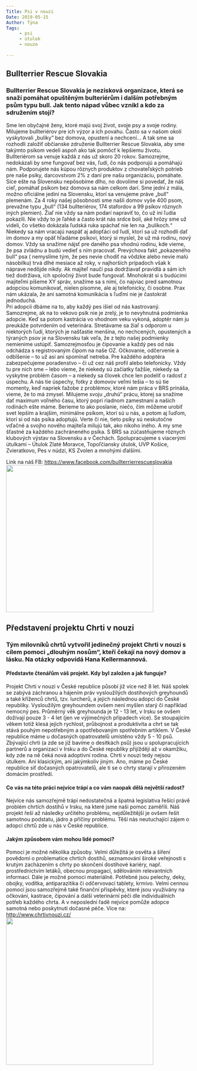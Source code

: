 ```yaml
---
Title: Psi v nouzi
Date: 2019-05-15 
Author: Týna
Tags: 
     - psi
     - útulek
     - nouze
 
---
```



## Bullterrier Rescue Slovakia
### Bullterrier Rescue Slovakia je nezisková organizace, která se snaží pomáhat opuštěným bulteriérům i dalším potřebným psům typu bull. Jak tento nápad vůbec vznikl a kdo za sdružením stojí?

Sme len obyčajné ženy, ktoré majú svoj život, svoje psy a svoje rodiny. Milujeme bullteriérov pre ich výzor a ich povahu. Často sa v našom okolí vyskytovali „bulíky“ bez domova, opustení a nechcení... A tak sme sa rozhodli založiť občianske združenie Bullterrier Rescue Slovakia, aby sme takýmto psíkom vedeli aspoň ako tak pomôcť k lepšiemu životu. Bullteriérom sa venuje každá z nás už skoro 20 rokov. 
Samozrejme, nedokázali by sme fungovať bez vás, ľudí, čo nás podporujú a pomáhajú nám. Podporujete nás kúpou rôznych produktov z chovateľských potrieb pre naše psíky, darcovstvom 2% z daní pre našu organizáciu, pomáhate. 
Síce ešte na Slovensku nepôsobíme dlho, no dovolíme si povedať, že náš cieľ, pomáhať psíkom bez domova sa nám celkom darí. Sme jedni z mála, možno oficiálne jediní na Slovensku, ktorí sa venujeme práve „bull“ plemenám. Za 4 roky našej pôsobnosti sme našli domov vyše 400 psom, prevažne typu „bull“ (134 bullteriérov, 174 stafordov a 99 psíkov rôznych iných plemien). Žiaľ nie vždy sa nám podarí napraviť to, čo už iní ľudia pokazili. Nie vždy to je ľahké a často krát nás srdce bolí, aké hrôzy sme už videli, čo všetko dokázala ľudská ruka spáchať nie len na „bulíkoch.“ Niekedy sa nám vracajú naspäť aj adopťáci od ľudí, ktorí sa už rozhodli dať im domov a my opäť hľadáme psíkovi, ktorý si myslel, že už má rodinu, nový domov. Vždy sa snažíme nájsť pre daného psa vhodnú rodinu, kde vieme, že psa zvládnu a budú vedieť s ním pracovať. Prevýchova fakt „pokazeného bull“ psa ( nemyslíme tým, že pes nevie chodiť na vôdzke alebo nevie malú násobilku) trvá dlhé mesiace až roky, v najhorších prípadoch však k náprave nedôjde nikdy. Ak majiteľ naučí psa dodržiavať pravidlá a sám ich tiež dodržiava, ich spoločný život bude fungovať. Mnohokrát si s budúcimi majiteľmi píšeme XY správ, snažíme sa s nimi, čo najviac pred samotnou adopciou komunikovať, nielen písomne, ale aj telefonicky, či osobne. Prax nám ukázala, že ani samotná komunikácia s ľuďmi nie je častokrát jednoduchá.  
Pri adopcii dbáme na to, aby každý pes išiel od nás kastrovaný. Samozrejme, ak na to vekovo psík nie je zrelý, je to nevyhnutná podmienka adopcie. Keď sa potom kastrácia vo vhodnom veku vykoná, adoptér nám ju preukáže potvrdením od veterinára. Stretávame sa žiaľ s odporom u niektorých ľudí, ktorých je našťastie menšina, no nechcených, opustených a týraných psov je na Slovensku tak veľa, že z tejto našej podmienky nemienime ustúpiť. Samozrejmosťou je čipovanie a každý pes od nás odchádza s registrovaným čipom na naše OZ. Očkovanie, odčervenie a odblšenie – to už asi ani spomínať netreba. Pre každého adoptéra zabezpečujeme poradenstvo – či už cez náš profil alebo telefonicky. Vždy tu pre nich sme – lebo vieme, že niekedy sú začiatky ťažšie, niekedy sa vyskytne problém časom – a niekedy sa človek chce len podeliť o radosť z úspechu. A nás tie úspechy, fotky z domovov veľmi tešia – to sú tie momenty, keď napriek ťažobe z problémov, ktoré nám práca v BRS prináša, vieme, že to má zmysel.
Milujeme svoju „druhú“ prácu, ktorej sa snažíme dať maximum voľného času, ktorý popri riadnom zamestnaní a našich rodinách ešte máme. Berieme to ako poslanie, niečo, čím môžeme urobiť svet lepším a krajším, minimálne psíkom, ktorí sú u nás, a potom aj ľuďom, ktorí si od nás psíka adoptujú. Verte či nie, tieto psíky sú neskutočne vďačné a svojho nového majiteľa milujú tak, ako nikoho iného. A my sme šťastné za každého zachráneného psíka. S BRS sa zúčastňujeme rôznych klubových výstav na Slovensku a v Čechách. Spolupracujeme s viacerými útulkami – Útulok Zlaté Moravce, Topoľčiansky útulok, UVP Košice, Zvieratkovo, Pes v núdzi, KS Zvolen a mnohými ďalšími.

Link na náš FB: https://www.facebook.com/bullterrierrescueslovakia
<img src="https://www.muj-pes.cz/foto-clanky/bullrescuesk.jpg" width="400" height400>

## Představení projektu Chrti v nouzi
### Tým milovníků chrtů vytvořil jedinečný projekt Chrti v nouzi s cílem pomoci „dlouhým nosům“, kteří čekají na nový domov a lásku. Na otázky odpovídá Hana Kellermannová.
#### Představte čtenářům váš projekt. Kdy byl založen a jak funguje?
  Projekt Chrti v nouzi v České republice působí již více než 8 let. Náš spolek se zabývá záchranou a hájením práv vysloužilých dostihových greyhoundů a také kříženců chrtů, tzv. lurcherů, a jejich následnou adopcí do České republiky. Vysloužilým greyhoundem ovšem není myšlen starý či například nemocný pes. Průměrný věk greyhounda je 12 - 13 let, v Irsku se ovšem dožívají pouze 3 - 4 let (jen ve výjimečných případech více). Se stoupajícím věkem totiž klesá jejich rychlost, průbojnost a produktivita a chrt se tak stává pouhým nepotřebným a opotřebovaným spotřebním artiklem. V České republice máme u dočasných opatrovatelů umístěno vždy 5 - 10 psů. Zbývající chrti (a zde se již bavíme o desítkách psů) jsou u spolupracujících partnerů a organizací v Irsku a do České republiky přijíždějí až v okamžiku, kdy zde na ně čeká nová adoptivní rodina. Chrti v nouzi tedy nejsou útulkem. Ani klasickým, ani jakýmkoliv jiným. Ano, máme po České republice síť dočasných opatrovatelů, ale ti se o chrty starají v přirozeném domácím prostředí.
####  Co vás na této práci nejvíce trápí a co vám naopak dělá největší radost?
  Nejvíce nás samozřejmě trápí nedostatečná a špatná legislativa řešící právě problém chrtích dostihů v Irsku, na které jsme naši pomoc zaměřili. Náš projekt řeší až následky určitého problému, nejdůležitější je ovšem řešit samotnou podstatu, jádro a příčiny problému. Těší nás neutuchající zájem o adopci chrtů zde u nás v České republice.
####  Jakým způsobem vám mohou lidé pomoci? 
  Pomoci je možné několika způsoby. Velmi důležitá je osvěta a šíření povědomí o problematice chrtích dostihů, seznamování široké veřejnosti s krutým zacházením s chrty po skončení dostihové kariéry, např. prostřednictvím letáků, obecnou propagací, sdělováním relevantních informací. Dále je možné pomoci materiálně. Potřebné jsou pelechy, deky, obojky, vodítka, antiparazitika či odčervovací tablety, krmivo. Velmi cennou pomocí jsou samozřejmě také finanční příspěvky, které jsou využívány na očkování, kastrace, čipování a další veterinární péči dle individuálních potřeb každého chrta. A v neposlední řadě nejvíce pomůže adopce samotná nebo poskytnutí dočasné péče.
Více na: http://www.chrtivnouzi.cz/ 
<img src="https://www.muj-pes.cz/foto-clanky/goldie_chrt.jpg" width="400" height="400">



